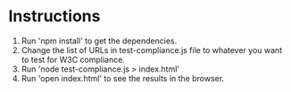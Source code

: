 # Instructions

1. Run 'npm install' to get the dependencies.
2. Change the list of URLs in test-compliance.js file to whatever you want to test for W3C compliance.
3. Run 'node test-compliance.js > index.html'
4. Run 'open index.html' to see the results in the browser.


